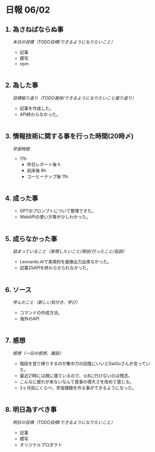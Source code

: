 # 日報 06/02


<ol>

## <li>為さねばならぬ事</li>

*本日の目標（TODO目標/できるようになりたいこと）*

  - 記事
  - 模写
  - npm

<br>

## <li>為した事</li>

*目標振り返り（TODO進捗/できるようになりたいこと振り返り）*

  - 記事を作成した。
  - API終わらなかった。

<br>


## <li>情報技術に関する事を行った時間(20時〆)</li>

*学習時間*

  - 17h
    - 昨日レポート後 h
    - 起床後 8h
    - コーヒーナップ後 11h

<br>


## <li>成った事</li>

  - GPTのプロンプトについて整理できた。
  - WebAPIの使い方等が少しわかった。

<br>


## <li>成らなかった事</li>

*詰まっていること（実現したいこと/現状/行ったこと/仮説）*

  - Leonardo.Aiで実用的を画像出力出来なかった。
  - 記事25APIを終わらせられなかった。

<br>


## <li>ソース</li>

*学んだこと（新しい気付き、学び）*

  - コマンドの作成方法。
  - 海外のAPI

<br>


## <li>感想</li>

*感想（一日の感想、雑談）*

  - 階段を登り降りするのが集中力の回復にいいとDaiGoさんが言っていた。
  - 最近21時には既に寝ているので、火8に行けないのは残念。
  - こんなに疲れが来ないなんて食事の偉大さを改めて感じる。
  - 2ヶ月前にくらべ、学習課題を作る事ができるようになった。

<!-- 行くと言うことは離れると言うこと。 -->

<br>


## <li>明日為すべき事</li>

*明日の目標（TODO目標/できるようになりたいこと）*

  - 記事
  - 模写
  - オリジナルプロダクト

<!-- end -->

<br>

</ol>


